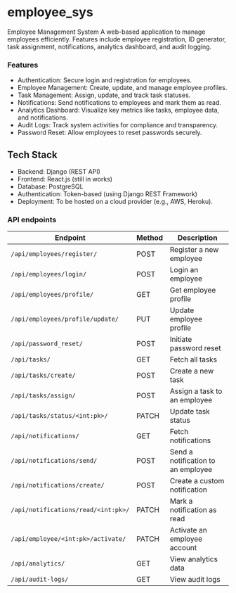 # employee_sys

Employee Management System
A web-based application to manage employees efficiently. Features include employee registration, ID generator, task assignment, notifications, analytics dashboard, and audit logging.

### Features
- Authentication: Secure login and registration for employees.
- Employee Management: Create, update, and manage employee profiles.
- Task Management: Assign, update, and track task statuses.
- Notifications: Send notifications to employees and mark them as read.
- Analytics Dashboard: Visualize key metrics like tasks, employee data, and notifications.
- Audit Logs: Track system activities for compliance and transparency.
- Password Reset: Allow employees to reset passwords securely.

## Tech Stack
- Backend: Django (REST API)
- Frontend: React.js (still in works)
- Database: PostgreSQL
- Authentication: Token-based (using Django REST Framework)
- Deployment: To be hosted on a cloud provider (e.g., AWS, Heroku).


### API endpoints

| Endpoint                              | Method | Description                          |
|---------------------------------------|--------|--------------------------------------|
| `/api/employees/register/`            | POST   | Register a new employee              |
| `/api/employees/login/`               | POST   | Login an employee                    |
| `/api/employees/profile/`             | GET    | Get employee profile                 |
| `/api/employees/profile/update/`      | PUT    | Update employee profile              |
| `/api/password_reset/`                | POST   | Initiate password reset              |
| `/api/tasks/`                         | GET    | Fetch all tasks                      |
| `/api/tasks/create/`                  | POST   | Create a new task                    |
| `/api/tasks/assign/`                  | POST   | Assign a task to an employee         |
| `/api/tasks/status/<int:pk>/`         | PATCH  | Update task status                   |
| `/api/notifications/`                 | GET    | Fetch notifications                  |
| `/api/notifications/send/`            | POST   | Send a notification to an employee   |
| `/api/notifications/create/`          | POST   | Create a custom notification         |
| `/api/notifications/read/<int:pk>/`   | PATCH  | Mark a notification as read          |
| `/api/employee/<int:pk>/activate/`    | PATCH  | Activate an employee account         |
| `/api/analytics/`                     | GET    | View analytics data                  |
| `/api/audit-logs/`                    | GET    | View audit logs                      |

